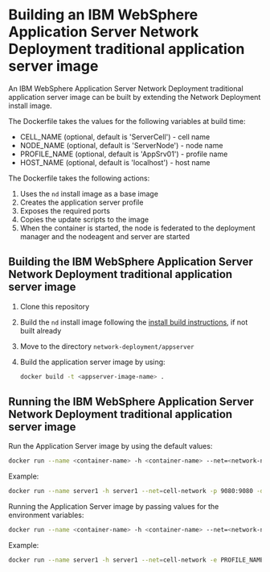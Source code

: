 # Building an IBM WebSphere Application Server Network Deployment traditional application server image

An IBM WebSphere Application Server Network Deployment traditional application server image can be built by extending the Network Deployment install image.

The Dockerfile takes the values for the following variables at build time:
* CELL_NAME (optional, default is 'ServerCell') - cell name
* NODE_NAME (optional, default is 'ServerNode') - node name
* PROFILE_NAME (optional, default is 'AppSrv01') - profile name
* HOST_NAME (optional, default is 'localhost') - host name

The Dockerfile takes the following actions:

1. Uses the `nd` install image as a base image
2. Creates the application server profile
3. Exposes the required ports
4. Copies the update scripts to the image
5. When the container is started, the node is federated to the deployment manager and the nodeagent and server are started

## Building the IBM WebSphere Application Server Network Deployment traditional application server image

1. Clone this repository
2. Build the `nd` install image following the [install build instructions](../install/README.md), if not built already
3. Move to the directory `network-deployment/appserver`
4. Build the application server image by using:

    ```bash
    docker build -t <appserver-image-name> .
    ```

## Running the IBM WebSphere Application Server Network Deployment traditional application server image

Run the Application Server image by using the default values:

```bash
docker run --name <container-name> -h <container-name> --net=<network-name> -p 9080:9080 -d <appserver-image-name>
```

Example:

```bash
docker run --name server1 -h server1 --net=cell-network -p 9080:9080 -d appserver
```

Running the Application Server image by passing values for the environment variables:

```bash
docker run --name <container-name> -h <container-name> --net=<network-name> -e PROFILE_NAME=<profile-name> -e NODE_NAME=<node-name> -e DMGR_HOST=<dmgr-host> -e DMGR_PORT=<dmgr-port> -d <appserver-image-name>
```

Example:

```bash
docker run --name server1 -h server1 --net=cell-network -e PROFILE_NAME=AppSrv01 -e NODE_NAME=ServerNode01 -e DMGR_HOST=dmgr -e DMGR_PORT=8879 -d appserver
```
